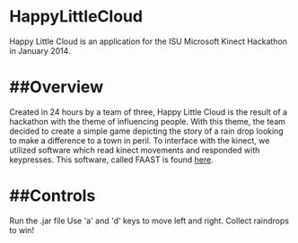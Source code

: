 HappyLittleCloud
================

Happy Little Cloud is an application for the ISU Microsoft Kinect Hackathon in January 2014.


##Overview
======
Created in 24 hours by a team of three, Happy Little Cloud is the result of a hackathon with the theme of influencing people. With this theme, the team decided to create a simple game depicting the story of a rain drop looking to make a difference to a town in peril. 
To interface with the kinect, we utilized software which read kinect movements and responded with keypresses. This software, called FAAST is found [here](http://projects.ict.usc.edu/mxr/faast/).


##Controls
========
Run the .jar file
Use 'a' and 'd' keys to move left and right.
Collect raindrops to win!
